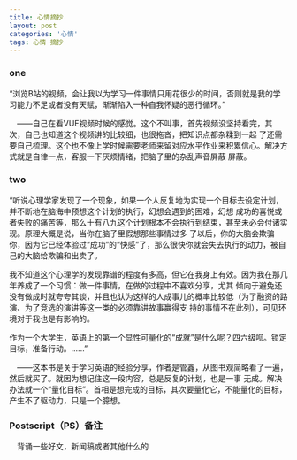 ```yaml
---
title: 心情摘抄
layout: post
categories: '心情'
tags: 心情 摘抄
---
```



### one
“浏览B站的视频，会让我以为学习一件事情只用花很少的时间，否则就是我的学习能力不足或者没有天赋，渐渐陷入一种自我怀疑的恶行循环。”

&emsp;——自己在看VUE视频时候的感觉。这个不叫事，首先视频没坚持看完，其次，自己也知道这个视频讲的比较细，也很拖沓，把知识点都杂糅到一起
了还需要自己梳理。这个也不像上学时候需要老师来留对应水平作业来积累信心。解决方式就是自律一点，客服一下厌烦情绪，把脑子里的杂乱声音屏蔽
屏蔽。


### two
“听说心理学家发现了一个现象，如果一个人反复地为实现一个目标去设定计划，并不断地在脑海中预想这个计划的执行，幻想会遇到的困难，幻想
成功的喜悦或者失败的痛苦等，那么十有八九这个计划根本不会执行到结束，甚至未必会付诸实现。原理大概是说，当你在脑子里假想那些事情过多
了以后，你的大脑会欺骗你，因为它已经体验过“成功”的“快感”了，那么很快你就会失去执行的动力，被自己的大脑给欺骗和出卖了。

我不知道这个心理学的发现靠谱的程度有多高，但它在我身上有效。因为我在那几年养成了一个习惯：做一件事情，在做的过程中不喜欢分享，尤其
倾向于避免还没有做成时就夸夸其谈，并且也认为这样的人成事儿的概率比较低（为了融资的路演、为了竞选的演讲等这一类的必须靠讲故事赢得支
持的事情不在此列），可见环境对于我也是有影响的。

作为一个大学生，英语上的第一个显性可量化的“成就”是什么呢？四六级呗。锁定目标，准备行动。......”

&emsp;——这本书是关于学习英语的经验分享，作者是管鑫，从图书观简略看了一遍，然后就买了。就因为想记住这一段内容，总是反复的计划，也是一事
无成。解决办法就一个“量化目标”。首相是想完成的目标，其次要量化它，不能量化的目标，产生不了驱动力，只是一个臆想。


### Postscript（PS）备注
&emsp;背诵一些好文，新闻稿或者其他什么的
